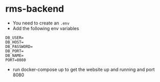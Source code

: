 # rms-backend

- You need to create an `.env`
- Add the following env variables
```
DB_USER=
DB_HOST=
DB_PASSWORD=
DB_PORT=
DB_NAME=
PORT=8080
```
- run docker-compose up to get the website up and running and port 8080
